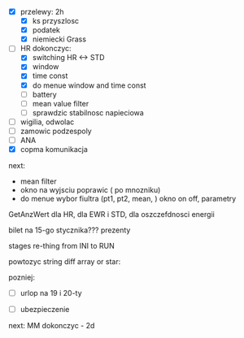 - [x] przelewy: 2h
	- [x] ks przyszlosc
	- [x] podatek
	- [x] niemiecki Grass
- [ ] HR dokonczyc:
	- [x] switching HR <-> STD
	- [x] window
	- [x] time const
	- [x] do menue window and time const
	- [ ] battery
	- [ ] mean value filter
	- [ ] sprawdzic stabilnosc napieciowa
- [ ] wigilia, odwolac
- [ ] zamowic podzespoly
- [ ] ANA
- [x] copma komunikacja

next:
- mean filter
- okno na wyjsciu poprawic ( po mnozniku)
- do menue wybor fiultra (pt1, pt2, mean, ) okno on off, parametry


GetAnzWert dla HR, dla EWR i STD, dla oszczefdnosci energii

bilet na 15-go stycznika???
prezenty

stages re-thing from INI to RUN

powtozyc string diff array or star: 

pozniej:
- [ ] urlop na 19 i 20-ty
- [ ] ubezpieczenie




next:
MM dokonczyc - 2d